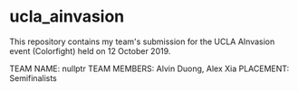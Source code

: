 # ucla_ainvasion

This repository contains my team's submission for the UCLA AInvasion event (Colorfight) held on 12 October 2019.

TEAM NAME: nullptr
TEAM MEMBERS: Alvin Duong, Alex Xia
PLACEMENT: Semifinalists
